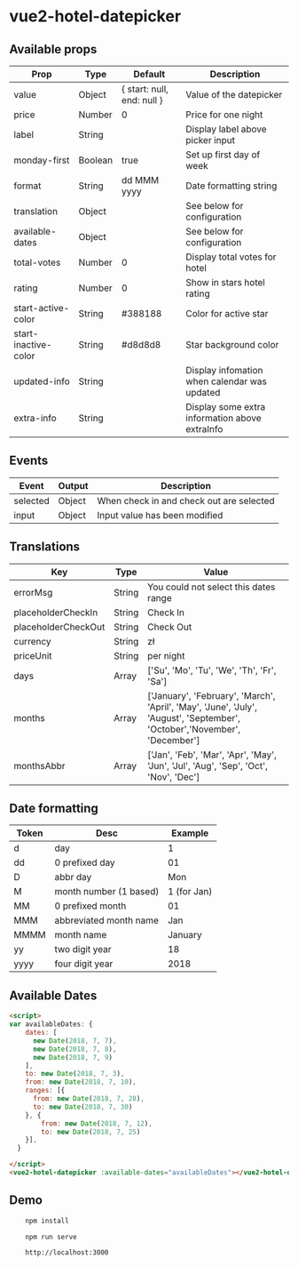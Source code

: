 # vue2-hotel-datepicker

## Available props

| Prop                          | Type            | Default                       | Description                                     |
|-------------------------------|-----------------|-------------------------------|-------------------------------------------------|
| value                         | Object          | { start: null, end: null }    | Value of the datepicker                    |
| price                         | Number          | 0                             | Price for one night                             |
| label                         | String          |                               | Display label above picker input                |
| monday-first                  | Boolean         | true                          | Set up first day of week                        |
| format                        | String          | dd MMM yyyy                   | Date formatting string                          |
| translation                   | Object          |                               | See below for configuration                     |
| available-dates               | Object          |                               | See below for configuration                     |
| total-votes                   | Number          | 0                             | Display total votes for hotel                   |
| rating                        | Number          | 0                             | Show in stars hotel rating                      |
| start-active-color            | String          | #388188                       | Color for active star                           |
| start-inactive-color          | String          | #d8d8d8                       | Star background color                           |
| updated-info                  | String          |                               | Display infomation when calendar was updated    |
| extra-info                    | String          |                               | Display some extra information above extraInfo  |


## Events

| Event             | Output     | Description                               |
|-------------------|------------|-------------------------------------------|
| selected          | Object     | When check in and check out are selected  |
| input             | Object     | Input value has been modified             |

## Translations

| Key                  | Type           | Value                                                                                          |
|----------------------|----------------|------------------------------------------------------------------------------------------------|
| errorMsg             | String         | You could not select this dates range                                                          |
| placeholderCheckIn   | String         | Check In                                                                                       |
| placeholderCheckOut  | String         | Check Out                                                                                      |
| currency             | String         | zł                                                                                             |
| priceUnit            | String         | per night                                                                                      |
| days                 | Array          | ['Su', 'Mo', 'Tu', 'We', 'Th', 'Fr', 'Sa']                                                     |
| months               | Array          | ['January', 'February', 'March', 'April', 'May', 'June', 'July', 'August', 'September',         'October','November', 'December']        |                                                      |
| monthsAbbr           | Array          | ['Jan', 'Feb', 'Mar', 'Apr', 'May', 'Jun', 'Jul', 'Aug', 'Sep', 'Oct', 'Nov', 'Dec']           |

## Date formatting

| Token | Desc                   | Example     |
|-------|------------------------|-------------|
| d     | day                    | 1           |
| dd    | 0 prefixed day         | 01          |
| D     | abbr day               | Mon         |
| M     | month number (1 based) | 1 (for Jan) |
| MM    | 0 prefixed month       | 01          |
| MMM   | abbreviated month name | Jan         |
| MMMM  | month name             | January     |
| yy    | two digit year         | 18          |
| yyyy  | four digit year        | 2018        |

## Available Dates

``` html
<script>
var availableDates: {
    dates: [ 
      new Date(2018, 7, 7),
      new Date(2018, 7, 8),
      new Date(2018, 7, 9)
    ],
    to: new Date(2018, 7, 3), 
    from: new Date(2018, 7, 10), 
    ranges: [{ 
      from: new Date(2018, 7, 28),
      to: new Date(2018, 7, 30)
    }, {
        from: new Date(2018, 7, 12),
        to: new Date(2018, 7, 25)
    }],
  }

</script>
<vue2-hotel-datepicker :available-dates="availableDates"></vue2-hotel-datepicker>
```

## Demo

``` bash
    npm install

    npm run serve
```

``` html
    http://localhost:3000
```